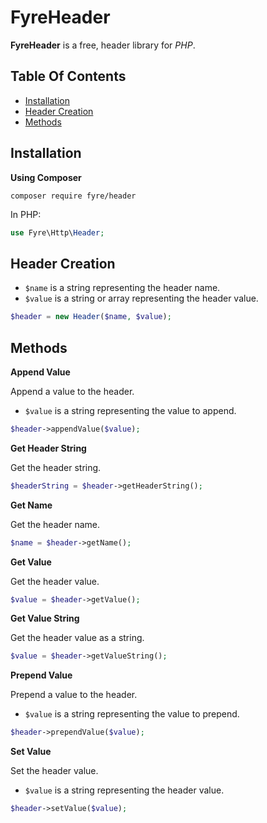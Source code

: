 # FyreHeader

**FyreHeader** is a free, header library for *PHP*.


## Table Of Contents
- [Installation](#installation)
- [Header Creation](#header-creation)
- [Methods](#methods)



## Installation

**Using Composer**

```
composer require fyre/header
```

In PHP:

```php
use Fyre\Http\Header;
```


## Header Creation

- `$name` is a string representing the header name.
- `$value` is a string or array representing the header value.

```php
$header = new Header($name, $value);
```


## Methods

**Append Value**

Append a value to the header.

- `$value` is a string representing the value to append.

```php
$header->appendValue($value);
```

**Get Header String**

Get the header string.

```php
$headerString = $header->getHeaderString();
```

**Get Name**

Get the header name.

```php
$name = $header->getName();
```

**Get Value**

Get the header value.

```php
$value = $header->getValue();
```

**Get Value String**

Get the header value as a string.

```php
$value = $header->getValueString();
```

**Prepend Value**

Prepend a value to the header.

- `$value` is a string representing the value to prepend.

```php
$header->prependValue($value);
```

**Set Value**

Set the header value.

- `$value` is a string representing the header value.

```php
$header->setValue($value);
```
